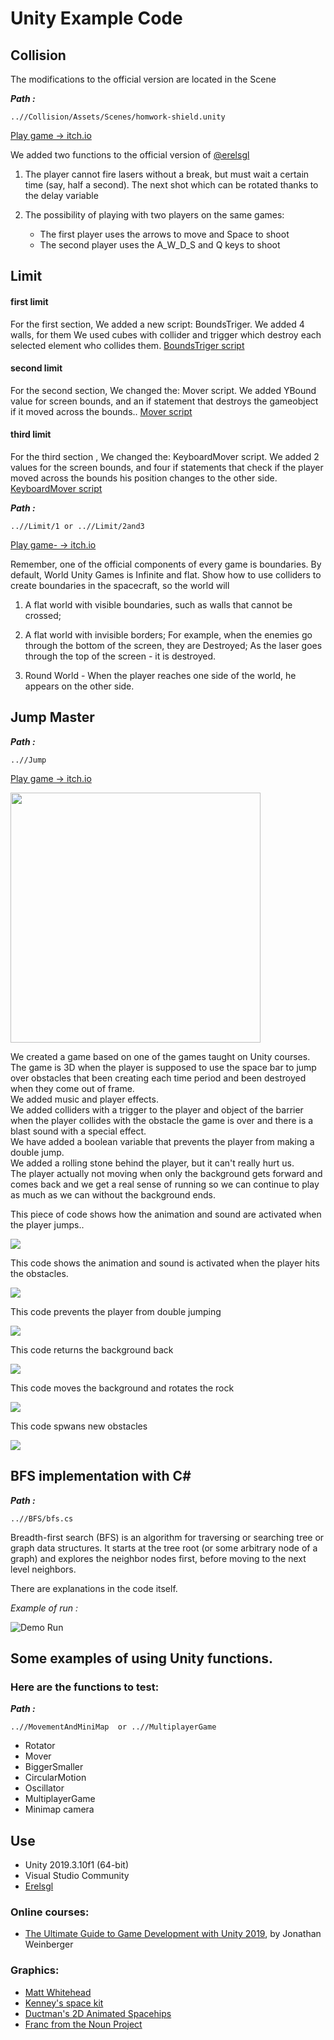 
# Unity Example Code



## Collision

The modifications to the official version are located in the Scene 

***Path :***

    ..//Collision/Assets/Scenes/homwork-shield.unity


[Play game -> itch.io](https://bargenish.itch.io/improvement-spachship-game)

We added two functions to the official version of [@erelsgl](https://github.com/erelsgl-at-ariel/gamedev-5780-code)

 1.  The player cannot fire lasers without a break, but must wait a certain time (say, half a second). The next shot which can be rotated thanks to the delay variable

 2. The possibility of playing with two players on the same games:
	 - The first player uses the arrows to move and Space to shoot
	-  The second player uses the A_W_D_S and Q keys to shoot


## Limit 

#### first limit

For the first section, We added a new script: BoundsTriger. We added 4 walls, for them We used cubes with collider and trigger which destroy each selected element who collides them.
[BoundsTriger script](https://github.com/ShimonMimoun/Unity_Demo_Tools/tree/master/Limit)

#### second limit

For the second section, We changed the: Mover script. We added YBound value for screen bounds, and an if statement that destroys the gameobject if it moved across the bounds..
[Mover  script](https://github.com/ShimonMimoun/Unity_Demo_Tools/tree/master/Limit)

#### third limit

For the third section , We changed the: KeyboardMover script. We added 2 values for the screen bounds, and four if statements that check if the player moved across the bounds his position changes to the other side.
[KeyboardMover  script](https://github.com/ShimonMimoun/Unity_Demo_Tools/tree/master/Limit)


***Path :***

    ..//Limit/1 or ..//Limit/2and3
    
[Play game- -> itch.io](https://bargenish.itch.io/spaceship-games)

Remember, one of the official components of every game is boundaries. By default, World Unity Games is
Infinite and flat. Show how to use colliders to create boundaries in the spacecraft, so the world will
1. A flat world with visible boundaries, such as walls that cannot be crossed;

2. A flat world with invisible borders; For example, when the enemies go through the bottom of the screen, they are
Destroyed; As the laser goes through the top of the screen - it is destroyed.

3. Round World - When the player reaches one side of the world, he appears on the other side.


## Jump Master

***Path :***

    ..//Jump

[Play game -> itch.io](https://bargenish.itch.io/unity-jump-master)



<img src="https://github.com/ShimonMimoun/Unity_Demo_Tools/blob/master/game%20screenshot.png" width=400>



We created a game based on one of the games taught on Unity courses.  
The game is 3D when the player is supposed to use the space bar to jump over obstacles that been creating each time period and been destroyed when they come out of frame.  
We added music and player effects.  
We added colliders with a trigger to the player and object of the barrier when the player collides with the obstacle the game is over and there is a blast sound with a special effect.  
We have added a boolean variable that prevents the player from making a double jump.  
We added a rolling stone behind the player, but it can't really hurt us.  
The player actually not moving when only the background gets forward and comes back and we get a real sense of running so we can continue to play as much as we can without the background ends.



This piece of code shows how the animation and sound are activated when the player jumps..


<img src="https://github.com/ShimonMimoun/Unity_Demo_Tools/blob/master/player%20animation.JPG">



This code shows the animation and sound is activated when the player hits the obstacles.

<img src="https://github.com/ShimonMimoun/Unity_Demo_Tools/blob/master/explosion%20animation.JPG">



This code prevents the player from double jumping

<img src="https://github.com/ShimonMimoun/Unity_Demo_Tools/blob/master/Prevents%20double%20jumping.JPG">



This code returns the background back

<img src="https://github.com/ShimonMimoun/Unity_Demo_Tools/blob/master/RepeatBackground.JPG">



This code moves the background and rotates the rock

<img src="https://github.com/ShimonMimoun/Unity_Demo_Tools/blob/master/Moves%20background%20and%20rotates%20rock.JPG">



This code spwans new obstacles

<img src="https://github.com/ShimonMimoun/Unity_Demo_Tools/blob/master/SpawnManager.JPG">


## BFS implementation with C#
***Path :***

    ..//BFS/bfs.cs


Breadth-first search (BFS) is an algorithm for traversing or searching tree or graph data structures. 
It starts at the tree root (or some arbitrary node of a graph) and explores the neighbor nodes first, before moving to the next level 
neighbors.

There are explanations in the code itself.

*Example of run :*

![Demo Run](https://github.com/ShimonMimoun/Unity_Demo_Tools/raw/master/BFS/Example%20.jpeg)


## Some examples of using Unity functions.

### Here are the functions to test:

***Path :***

    ..//MovementAndMiniMap  or ..//MultiplayerGame

- Rotator
- Mover
- BiggerSmaller
- CircularMotion
- Oscillator
- MultiplayerGame
- Minimap camera



## Use 

- Unity 2019.3.10f1 (64-bit)
- Visual Studio Community 
- [Erelsgl](https://github.com/erelsgl-at-ariel/gamedev-5780)


### Online courses:
* [The Ultimate Guide to Game Development with Unity 2019](https://www.udemy.com/the-ultimate-guide-to-game-development-with-unity/), by Jonathan Weinberger

### Graphics:
* [Matt Whitehead](https://ccsearch.creativecommons.org/photos/7fd4a37b-8d1a-4d4c-80a2-4ca4a3839941)
* [Kenney's space kit](https://kenney.nl/assets/space-kit)
* [Ductman's 2D Animated Spacehips](https://assetstore.unity.com/packages/2d/characters/2d-animated-spaceships-96852)
* [Franc from the Noun Project](https://commons.wikimedia.org/w/index.php?curid=64661575)
